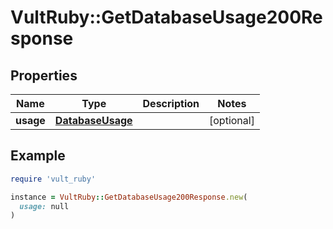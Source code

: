 # VultRuby::GetDatabaseUsage200Response

## Properties

| Name | Type | Description | Notes |
| ---- | ---- | ----------- | ----- |
| **usage** | [**DatabaseUsage**](DatabaseUsage.md) |  | [optional] |

## Example

```ruby
require 'vult_ruby'

instance = VultRuby::GetDatabaseUsage200Response.new(
  usage: null
)
```

